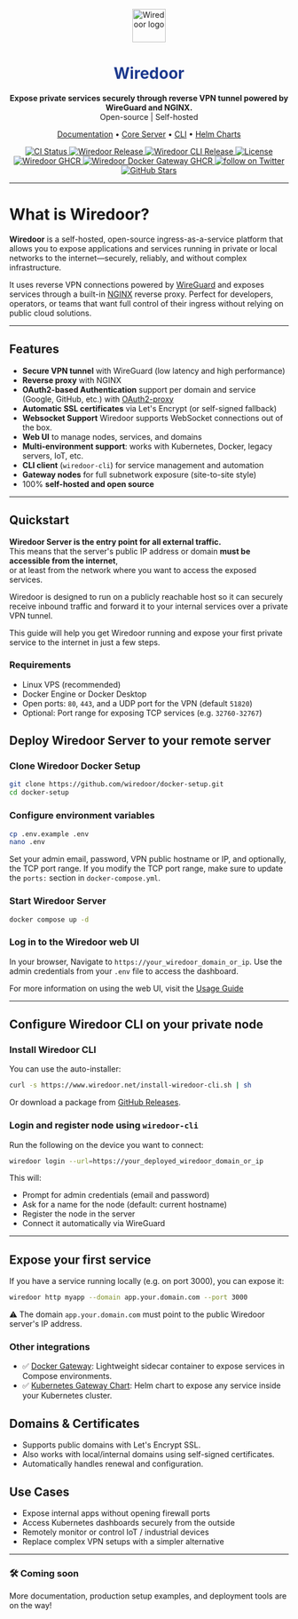<p align="center"> <img src="https://www.wiredoor.net/images/wiredoor.svg" alt="Wiredoor logo" width="60" /> </p>

<h1 align="center" style="color:#1c398e">
  Wiredoor
</h1>

<p align="center">
  <strong>Expose private services securely through reverse VPN tunnel powered by WireGuard and NGINX.</strong><br />
  Open-source | Self-hosted
</p>

<p align="center">
  <a href="https://www.wiredoor.net/docs">Documentation</a> •
  <a href="https://github.com/wiredoor/wiredoor">Core Server</a> •
  <a href="https://github.com/wiredoor/wiredoor-cli">CLI</a> •
  <a href="https://charts.wiredoor.net">Helm Charts</a>
</p>

<p align="center">
  <a href="https://github.com/wiredoor/wiredoor/actions">
    <img src="https://github.com/wiredoor/wiredoor/actions/workflows/ci.yml/badge.svg" alt="CI Status" />
  </a>
  <a href="https://github.com/wiredoor/wiredoor/releases">
    <img src="https://img.shields.io/github/v/release/wiredoor/wiredoor?label=Wiredoor" alt="Wiredoor Release" />
  </a>
  <a href="https://github.com/wiredoor/wiredoor-cli/releases">
    <img src="https://img.shields.io/github/v/release/wiredoor/wiredoor-cli?label=CLI&color=silver" alt="Wiredoor CLI Release" />
  </a>
  <a href="https://github.com/wiredoor/wiredoor">
    <img src="https://img.shields.io/github/license/wiredoor/wiredoor" alt="License" />
  </a>
  <a href="https://ghcr.io/wiredoor/wiredoor">
    <img src="https://img.shields.io/badge/GHCR-wiredoor-blue?logo=github" alt="Wiredoor GHCR" />
  </a>
  <a href="https://ghcr.io/wiredoor/wiredoor-cli">
    <img src="https://img.shields.io/badge/GHCR-gateway-silver?logo=github" alt="Wiredoor Docker Gateway GHCR" />
  </a>
  <a href="https://twitter.com/intent/follow?screen_name=wiredoor_net">
    <img src="https://img.shields.io/twitter/follow/wiredoor_net?style=social&logo=twitter" alt="follow on Twitter">
  </a>
  <a href="https://github.com/wiredoor/wiredoor/stargazers">
    <img src="https://img.shields.io/github/stars/wiredoor/wiredoor?style=social" alt="GitHub Stars" />
  </a>
</p>

---

# What is Wiredoor?

**Wiredoor** is a self-hosted, open-source ingress-as-a-service platform that allows you to expose applications and services running in private or local networks to the internet—securely, reliably, and without complex infrastructure.

It uses reverse VPN connections powered by [WireGuard](https://www.wireguard.com) and exposes services through a built-in [NGINX](https://nginx.org) reverse proxy. Perfect for developers, operators, or teams that want full control of their ingress without relying on public cloud solutions.

---

## Features

- **Secure VPN tunnel** with WireGuard (low latency and high performance)
- **Reverse proxy** with NGINX
- **OAuth2-based Authentication** support per domain and service (Google, GitHub, etc.) with [OAuth2-proxy](https://github.com/oauth2-proxy/oauth2-proxy)
- **Automatic SSL certificates** via Let's Encrypt (or self-signed fallback)
- **Websocket Support** Wiredoor supports WebSocket connections out of the box.
- **Web UI** to manage nodes, services, and domains
- **Multi-environment support**: works with Kubernetes, Docker, legacy servers, IoT, etc.
- **CLI client** (`wiredoor-cli`) for service management and automation
- **Gateway nodes** for full subnetwork exposure (site-to-site style)
- 100% **self-hosted and open source**

---

## Quickstart

**Wiredoor Server is the entry point for all external traffic.**  
This means that the server's public IP address or domain **must be accessible from the internet**,  
or at least from the network where you want to access the exposed services.

Wiredoor is designed to run on a publicly reachable host so it can securely receive inbound traffic and forward it to your internal services over a private VPN tunnel.

This guide will help you get Wiredoor running and expose your first private service to the internet in just a few steps.

### Requirements

- Linux VPS (recommended)
- Docker Engine or Docker Desktop
- Open ports: `80`, `443`, and a UDP port for the VPN (default `51820`)
- Optional: Port range for exposing TCP services (e.g. `32760-32767`)

## Deploy Wiredoor Server to your remote server

### Clone Wiredoor Docker Setup

```bash
git clone https://github.com/wiredoor/docker-setup.git
cd docker-setup
```

### Configure environment variables

```bash
cp .env.example .env
nano .env
```

Set your admin email, password, VPN public hostname or IP, and optionally, the TCP port range.
If you modify the TCP port range, make sure to update the `ports:` section in `docker-compose.yml`.

### Start Wiredoor Server

```bash
docker compose up -d
```

### Log in to the Wiredoor web UI

In your browser, Navigate to `https://your_wiredoor_domain_or_ip`. Use the admin credentials from your `.env` file to access the dashboard.

For more information on using the web UI, visit the [Usage Guide](https://www.wiredoor.net/docs/usage)

---

## Configure Wiredoor CLI on your private node

### Install Wiredoor CLI

You can use the auto-installer:

```bash
curl -s https://www.wiredoor.net/install-wiredoor-cli.sh | sh
```

Or download a package from [GitHub Releases](https://github.com/wiredoor/wiredoor-cli/releases).

### Login and register node using `wiredoor-cli`

Run the following on the device you want to connect:

```bash
wiredoor login --url=https://your_deployed_wiredoor_domain_or_ip
```

This will:

- Prompt for admin credentials (email and password)
- Ask for a name for the node (default: current hostname)
- Register the node in the server
- Connect it automatically via WireGuard

---

## Expose your first service

If you have a service running locally (e.g. on port 3000), you can expose it:

```bash
wiredoor http myapp --domain app.your.domain.com --port 3000
```

⚠️ The domain `app.your.domain.com` must point to the public Wiredoor server's IP address.

### Other integrations

- ✅ [Docker Gateway](https://www.wiredoor.net/docs/docker-gateway): Lightweight sidecar container to expose services in Compose environments.
- ✅ [Kubernetes Gateway Chart](https://www.wiredoor.net/docs/kubernetes-gateway): Helm chart to expose any service inside your Kubernetes cluster.

## Domains & Certificates

- Supports public domains with Let's Encrypt SSL.
- Also works with local/internal domains using self-signed certificates.
- Automatically handles renewal and configuration.

## Use Cases

- Expose internal apps without opening firewall ports
- Access Kubernetes dashboards securely from the outside
- Remotely monitor or control IoT / industrial devices
- Replace complex VPN setups with a simpler alternative

---

### 🛠️ Coming soon

More documentation, production setup examples, and deployment tools are on the way!
